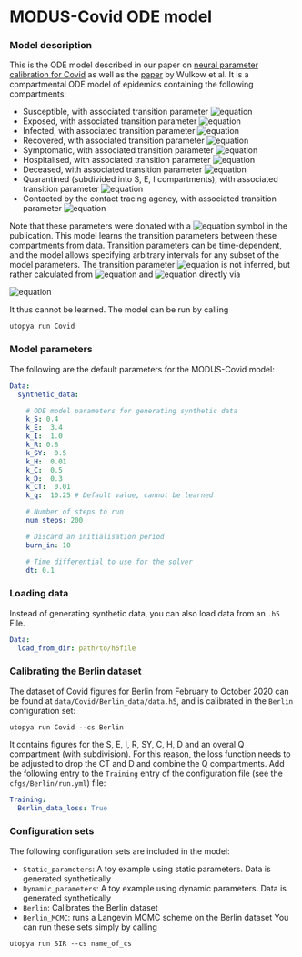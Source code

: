# MODUS-Covid ODE model

### Model description

This is the ODE model described in our paper on [neural parameter calibration for Covid](https://arxiv.org/abs/2312.03147)
as well as the [paper](https://pubmed.ncbi.nlm.nih.gov/33887760/) by Wulkow et al. It is a compartmental ODE model
of epidemics containing the following compartments:
- Susceptible, with associated transition parameter ![equation](https://latex.codecogs.com/svg.image?k_S&space;)
- Exposed, with associated transition parameter ![equation](https://latex.codecogs.com/svg.image?k_E&space;)
- Infected, with associated transition parameter ![equation](https://latex.codecogs.com/svg.image?k_I&space;)
- Recovered, with associated transition parameter ![equation](https://latex.codecogs.com/svg.image?k_R&space;)
- Symptomatic, with associated transition parameter ![equation](https://latex.codecogs.com/svg.image?k_{SY}&space;)
- Hospitalised, with associated transition parameter ![equation](https://latex.codecogs.com/svg.image?k_H&space;)
- Deceased, with associated transition parameter ![equation](https://latex.codecogs.com/svg.image?k_D&space;)
- Quarantined (subdivided into S, E, I compartments), with associated transition parameter ![equation](https://latex.codecogs.com/svg.image?k_Q&space;)
- Contacted by the contact tracing agency, with associated transition parameter ![equation](https://latex.codecogs.com/svg.image?k_{CT}&space;)

Note that these parameters were donated with a ![equation](https://latex.codecogs.com/svg.image?\lambda&space;)
symbol in the publication.
This model learns the transition parameters between these compartments from data. Transition parameters
can be time-dependent, and the model allows specifying arbitrary intervals for any subset of the
model parameters. The transition parameter ![equation](https://latex.codecogs.com/svg.image?k_Q&space;)
is not inferred, but rather calculated from ![equation](https://latex.codecogs.com/svg.image?k_{CT}&space;) and
![equation](https://latex.codecogs.com/svg.image?CT&space;) directly via

![equation](https://latex.codecogs.com/svg.image?\dfrac{\mathrm{d}k_Q}{\mathrm{d}t}=k_q&space;k_{CT}CT)

It thus cannot be learned. The model can be run by calling

```commandline
utopya run Covid
```

### Model parameters
The following are the default parameters for the MODUS-Covid model:
```yaml
Data:
  synthetic_data:

    # ODE model parameters for generating synthetic data
    k_S: 0.4
    k_E:  3.4
    k_I:  1.0
    k_R: 0.8
    k_SY:  0.5
    k_H:  0.01
    k_C:  0.5
    k_D:  0.3
    k_CT:  0.01
    k_q:  10.25 # Default value, cannot be learned

    # Number of steps to run
    num_steps: 200

    # Discard an initialisation period
    burn_in: 10

    # Time differential to use for the solver
    dt: 0.1
```

### Loading data
Instead of generating synthetic data, you can also load data from an `.h5` File.

```yaml
Data:
  load_from_dir: path/to/h5file
```

### Calibrating the Berlin dataset
The dataset of Covid figures for Berlin from February to October 2020 can be found at `data/Covid/Berlin_data/data.h5`,
and is calibrated in the `Berlin` configuration set:
```commandline
utopya run Covid --cs Berlin
```
It contains figures for the S, E, I, R, SY, C, H, D and an overal Q compartment (with subdivision).
For this reason, the loss function needs to be adjusted to drop the CT and D and combine the Q compartments.
Add the following entry to the `Training` entry of the configuration file (see the `cfgs/Berlin/run.yml`) file:
```yaml
Training:
  Berlin_data_loss: True
```
### Configuration sets

The following configuration sets are included in the model:

- `Static_parameters`: A toy example using static parameters. Data is generated synthetically
- `Dynamic_parameters`: A toy example using dynamic parameters. Data is generated synthetically
- `Berlin`: Calibrates the Berlin dataset
- `Berlin_MCMC`: runs a Langevin MCMC scheme on the Berlin dataset
You can run these sets simply by calling

```commandline
utopya run SIR --cs name_of_cs
```
